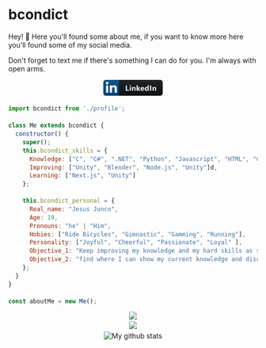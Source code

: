 # bcondict

Hey! :wave: Here you'll found some about me, if you want to know more here you'll found some of my social media.

Don't forget to text me if there's something I can do for you. I'm always with open arms.

<p align="center">
    <!-- For more icons please follow  https://github.com/MikeCodesDotNET/ColoredBadges -->
    <a href="https://www.linkedin.com/in/dev-jesus-junco/">
        <img src="https://github.com/bcondict/bcondict/blob/main/assets/linkedin.png" alt="linkedin" width="120" hight="50">
    </a>
</p>

```js
import bcondict from './profile';

class Me extends bcondict {
  constructor() {
    super();
    this.bcondict_skills = {
      Knowledge: ["C", "C#", ".NET", "Python", "Javascript", "HTML", "CSS", "SQL"],
      Improving: ["Unity", "Blender", "Node.js", "Unity"]d,
      Learning: ["Next.js", "Unity"]
    };

    this.bcondict_personal = {
      Real_name: "Jesus Junco",
      Age: 19,
      Pronouns: "he" | "Him",
      Hobies: ["Ride Bicycles", "Gimnastic", "Gamming", "Running"],
      Personality: ["Joyful", "Cheerful", "Passionate", "Loyal" ],
      Objective_1: "Keep improving my knowledge and my hard skills as soft skills",
      Objective_2: "find where I can show my current knowledge and discover Tech world from inside"
    };
  }
}

const aboutMe = new Me();
```

<div align="center">
    <div href="https://github.com/bcondict/github-readme-stats"> 
        <img src="https://github-readme-stats.vercel.app/api?username=bcondict&&show_icons=true&theme=radical"/>
    </div>
    <div align="center">
        <img src="https://github-profile-trophy.vercel.app/?username=bcondict&theme=dracula&margin-w=20)](https://github.com/bcondict/github-profile-trophy"/>
    </div>
  <div align="center">
    <img align="center" src="https://github-readme-stats.vercel.app/api/top-langs/?username=bcondict&layout=compact&theme=vue&langs_count=6" alt="My github stats"/>
  </div>
</div>
